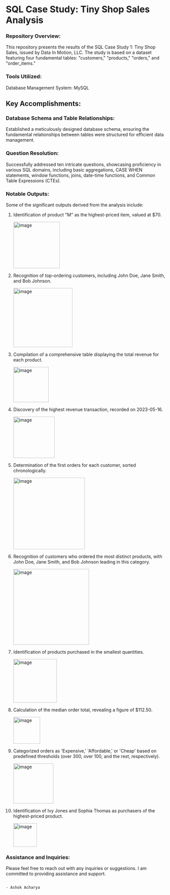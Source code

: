 # SQL Case Study: Tiny Shop Sales Analysis

### Repository Overview:
This repository presents the results of the SQL Case Study 1: Tiny Shop Sales, issued by Data In Motion, LLC. 
The study is based on a dataset featuring four fundamental tables: "customers," "products," "orders," and "order_items."

### Tools Utilized:
Database Management System: MySQL

## Key Accomplishments:
### Database Schema and Table Relationships:
Established a meticulously designed database schema, ensuring the fundamental relationships between tables were structured for efficient data management.

### Question Resolution:
Successfully addressed ten intricate questions, showcasing proficiency in various SQL domains, including basic aggregations, CASE WHEN statements, window functions, joins, date-time functions, and Common Table Expressions (CTEs).

### Notable Outputs:
Some of the significant outputs derived from the analysis include:

1. Identification of product "M" as the highest-priced item, valued at $70.
   
   <img width="146" alt="image" src="https://github.com/aashok30/Tiny-Shop-Sales-Analysis/assets/101622691/ba125fb0-31ba-4f7a-940d-597733c68866">

2. Recognition of top-ordering customers, including John Doe, Jane Smith, and Bob Johnson.

   <img width="186" alt="image" src="https://github.com/aashok30/Tiny-Shop-Sales-Analysis/assets/101622691/6e5c60ce-028e-4a14-b5e2-78b3ced95fdc">

3. Compilation of a comprehensive table displaying the total revenue for each product.

   <img width="111" alt="image" src="https://github.com/aashok30/Tiny-Shop-Sales-Analysis/assets/101622691/f412205c-1bd0-4b6e-8469-fdb3396b6a3c">

4. Discovery of the highest revenue transaction, recorded on 2023-05-16.

   <img width="130" alt="image" src="https://github.com/aashok30/Tiny-Shop-Sales-Analysis/assets/101622691/f54ad762-7060-43f3-9340-5baa9b694824">

5. Determination of the first orders for each customer, sorted chronologically.

   <img width="225" alt="image" src="https://github.com/aashok30/Tiny-Shop-Sales-Analysis/assets/101622691/390f2f5d-3441-4f62-a766-feac5cb93c3a">

6. Recognition of customers who ordered the most distinct products, with John Doe, Jane Smith, and Bob Johnson leading in this category.

    <img width="238" alt="image" src="https://github.com/aashok30/Tiny-Shop-Sales-Analysis/assets/101622691/5dca9143-99d3-4d68-8b9f-89f5752a6173">

7. Identification of products purchased in the smallest quantities.

    <img width="137" alt="image" src="https://github.com/aashok30/Tiny-Shop-Sales-Analysis/assets/101622691/f4607902-86ce-4d23-9e6e-28d136db7b4c">

8. Calculation of the median order total, revealing a figure of $112.50.

    <img width="84" alt="image" src="https://github.com/aashok30/Tiny-Shop-Sales-Analysis/assets/101622691/8b218cac-9f84-4456-878f-20c6e5e13d0d">

9. Categorized orders as 'Expensive,' 'Affordable,' or 'Cheap' based on predefined thresholds (over 300, over 100, and the rest, respectively).

    <img width="126" alt="image" src="https://github.com/aashok30/Tiny-Shop-Sales-Analysis/assets/101622691/8305bae2-7a7a-41a0-b4dd-f04ea1fe3213">

10. Identification of Ivy Jones and Sophia Thomas as purchasers of the highest-priced product.

    <img width="74" alt="image" src="https://github.com/aashok30/Tiny-Shop-Sales-Analysis/assets/101622691/b859843f-b46e-4863-9ed5-ec66786bd40e">


### Assistance and Inquiries:
Please feel free to reach out with any inquiries or suggestions. I am committed to providing assistance and support.

                                                                                                              - Ashok Acharya
